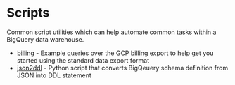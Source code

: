 # Scripts

Common script utilities which can help automate common tasks within a BigQuery data warehouse.

* [billing](/billing) - Example queries over the GCP billing export to help get you started using the standard data export format
* [json2ddl](/json2ddl) - Python script that converts BigQeuery schema definition from JSON into DDL statement
